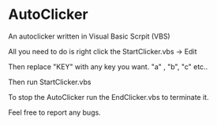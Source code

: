 # AutoClicker
An autoclicker written in Visual Basic Scrpit (VBS)

All you need to do is right click the StartClicker.vbs -> Edit

Then replace "KEY" with any key you want. "a" , "b", "c" etc..

Then run StartClicker.vbs

To stop the AutoClicker run the EndClicker.vbs to terminate it.

Feel free to report any bugs.
